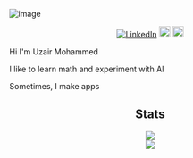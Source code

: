 ![image](https://github.com/uzairname/uzairname/assets/23709618/9a622774-218f-4551-9b37-542721d5f547)



<div align=center>
        <a href="https://www.linkedin.com/in/uzair-m/"><img src="https://img.shields.io/badge/Linkedin-0077b5?style=flat&logo=linkedin" alt="LinkedIn" /></a>    
      <a href="mailto:uzair.m6d@gmail.com"><img src="https://img.shields.io/badge/Gmail-D14836?style=for-the-badge&logo=gmail&logoColor=white" alt="Gmail" height="20px" /></a> 
         <a href="https://github.com/uzairname"><img src="https://img.shields.io/badge/-Github-000?style=flat&logo=Github&logoColor=white" alt="Github" height="20px" /></a>
</div>

Hi I'm Uzair Mohammed

I like to learn math and experiment with AI

Sometimes, I make apps

<h2 align="center"> Stats </h2>
<div align="center"> 
  <img align="center" src="https://github-readme-stats.vercel.app/api?username=uzairname"/>
<!-- [![Aman's GitHub stats](https://github-readme-stats.vercel.app/api?username=uzairname)](https://github.com/uzairname/github-readme-stats) -->
</div> 
<div align="center"> 
  <img align="center" src="https://github-readme-stats.vercel.app/api/top-langs/?username=uzairname&layout=compact" />
<!-- [![Top Langs](https://github-readme-stats.vercel.app/api/top-langs/?username=uzairname&layout=compact)](https://github.com/uzairname/github-readme-stats) -->
</div>
